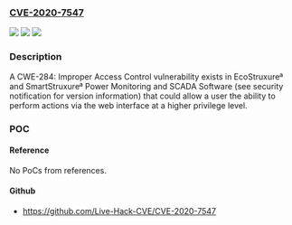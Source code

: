 ### [CVE-2020-7547](https://cve.mitre.org/cgi-bin/cvename.cgi?name=CVE-2020-7547)
![](https://img.shields.io/static/v1?label=Product&message=EcoStruxure%C2%AA%20and%20SmartStruxure%C2%AA%20Power%20Monitoring%20and%20SCADA%20Software%20(see%20security%20notification%20for%20version%20information)&color=blue)
![](https://img.shields.io/static/v1?label=Version&message=EcoStruxure%C2%AA%20and%20SmartStruxure%C2%AA%20Power%20Monitoring%20and%20SCADA%20Software%20(see%20security%20notification%20for%20version%20information)%20&color=brightgreen)
![](https://img.shields.io/static/v1?label=Vulnerability&message=CWE-284%3AImproper%20Access%20Control&color=brightgreen)

### Description

A CWE-284: Improper Access Control vulnerability exists in EcoStruxureª and SmartStruxureª Power Monitoring and SCADA Software (see security notification for version information) that could allow a user the ability to perform actions via the web interface at a higher privilege level.

### POC

#### Reference
No PoCs from references.

#### Github
- https://github.com/Live-Hack-CVE/CVE-2020-7547

